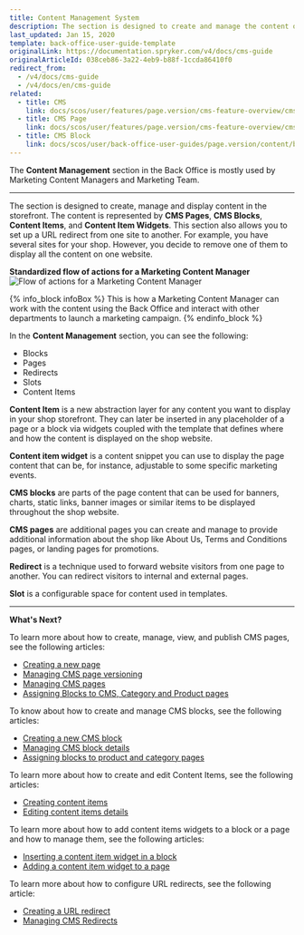 ```yaml
---
title: Content Management System
description: The section is designed to create and manage the content of your shop in the Back Office.
last_updated: Jan 15, 2020
template: back-office-user-guide-template
originalLink: https://documentation.spryker.com/v4/docs/cms-guide
originalArticleId: 038ceb86-3a22-4eb9-b88f-1ccda86410f0
redirect_from:
  - /v4/docs/cms-guide
  - /v4/docs/en/cms-guide
related:
  - title: CMS
    link: docs/scos/user/features/page.version/cms-feature-overview/cms-feature-overview.html
  - title: CMS Page
    link: docs/scos/user/features/page.version/cms-feature-overview/cms-pages-overview.html
  - title: CMS Block
    link: docs/scos/user/back-office-user-guides/page.version/content/blocks/cms-block.html
---
```


The **Content Management** section in the Back Office is mostly used by Marketing Content Managers and Marketing Team.
***
The section is designed to create, manage and display content in the storefront. The content is represented by **CMS Pages**, **CMS Blocks**, **Content Items**, and **Content Item Widgets**. This section also allows you to set up a URL redirect from one site to another. For example, you have several sites for your shop. However, you decide to remove one of them to display all the content on one website. 

**Standardized flow of actions for a Marketing Content Manager**
![Flow of actions for a Marketing Content Manager](https://spryker.s3.eu-central-1.amazonaws.com/docs/User+Guides/Back+Office+User+Guides/Content+Management+System/content-management-section.png) 

{% info_block infoBox %}
This is how a Marketing Content Manager can work with the content using the Back Office and interact with other departments to launch a marketing campaign.
{% endinfo_block %}

In the **Content Management** section, you can see the following:

* Blocks
* Pages
* Redirects
* Slots
* Content Items

**Content Item** is a new abstraction layer for any content you want to display in your shop storefront. They can later be inserted in any placeholder of a page or a block via widgets coupled with the template that defines where and how the content is displayed on the shop website.

**Content item widget** is a content snippet you can use to display the page content that can be, for instance, adjustable to some specific marketing events. 

**CMS blocks** are parts of the page content that can be used for banners, charts, static links, banner images or similar items to be displayed throughout the shop website. 

**CMS pages** are additional pages you can create and manage to provide additional information about the shop like About Us, Terms and Conditions pages, or landing pages for promotions. 

**Redirect** is a technique used to forward website visitors from one page to another. You can redirect visitors to internal and external pages.

**Slot** is a configurable space for content used in templates.
***
**What's Next?**

To learn more about how to create, manage, view, and publish CMS pages, see the following articles:

* [Creating a new page](/docs/scos/user/back-office-user-guides/{{page.version}}/content/pages/creating-cms-pages.html) 
* [Managing CMS page versioning](/docs/scos/user/back-office-user-guides/{{page.version}}/content/pages/managing-cms-page-versions.html) 
* [Managing CMS pages](/docs/scos/user/back-office-user-guides/{{page.version}}/content/pages/managing-cms-pages.html)
* [Assigning Blocks to CMS, Category and Product pages](/docs/scos/user/back-office-user-guides/{{page.version}}/content/blocks/assigning-blocks-to-category-or-product-pages.html)

To know about how to create and manage CMS blocks, see the following articles:

* [Creating a new CMS block](/docs/scos/user/back-office-user-guides/{{page.version}}/content/blocks/creating-cms-blocks.html)
* [Managing CMS block details](/docs/scos/user/back-office-user-guides/{{page.version}}/content/blocks/managing-cms-blocks.html)
* [Assigning blocks to product and category pages](/docs/scos/user/back-office-user-guides/{{page.version}}/content/blocks/assigning-blocks-to-category-or-product-pages.html)

To learn more about how to create and edit Content Items, see the following articles:

* [Creating content items](/docs/scos/user/back-office-user-guides/{{page.version}}/content/content-items/creating-content-items.html)
* [Editing content items details](/docs/scos/user/back-office-user-guides/{{page.version}}/content-management/content-items/editing-content-items.html)

To learn more about how to add content items widgets to a block or a page and how to manage them, see the following articles:

* [Inserting a content item widget in a block](/docs/scos/user/back-office-user-guides/{{page.version}}/content-management/content-items/content-item-widgets/adding-content-item-widgets-to-pages-and-blocks.html#adding-content-item-widgets-to-blocks)
* [Adding a content item widget to a page](/docs/scos/user/back-office-user-guides/{{page.version}}/content-management/content-items/content-item-widgets/adding-content-item-widgets-to-pages-and-blocks.html#adding-content-item-widgets-to-pages)

To learn more about how to configure URL redirects, see the following article:

* [Creating a URL redirect](/docs/scos/user/back-office-user-guides/{{page.version}}/content/redirects/creating-cms-redirects.html)
* [Managing CMS Redirects](/docs/scos/user/back-office-user-guides/{{page.version}}/content/redirects/creating-cms-redirects.html)
